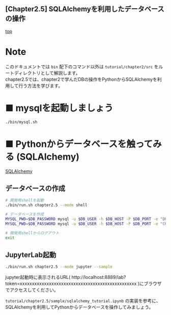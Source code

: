 [Chapter2.5] SQLAlchemyを利用したデータベースの操作
--
[top](../../README.md)

# Note

このドキュメントでは `bin` 配下のコマンド以外は `tutorial/chapter2/src` をルートディレクトリとして解説します。  
chapter2.5では、chapter2で学んだDBの操作をPythonからSQLAlchemyを利用して行う方法を学びます。

# ■ mysqlを起動しましょう

```bash
./bin/mysql.sh
```

# ■ Pythonからデータベースを触ってみる (SQLAlchemy)

[SQLAlchemy](https://www.sqlalchemy.org/)

## データベースの作成

```bash
# 開発用shellを起動
./bin/run.sh chapter2.5 --mode shell

# データベースを作成
MYSQL_PWD=$DB_PASSWORD mysql -u $DB_USER -h $DB_HOST -P $DB_PORT -e "DROP DATABASE IF EXISTS chapter2_5"
MYSQL_PWD=$DB_PASSWORD mysql -u $DB_USER -h $DB_HOST -P $DB_PORT -e "CREATE DATABASE IF NOT EXISTS chapter2_5"

# 開発用shellからログアウト
exit
```

## JupyterLab起動

```bash
./bin/run.sh chapter2.5 --mode jupyter --sample
```

jupyter起動時に表示されるURL( http://localhost:8889/lab?token=xxxxxxxxxxxxxxxxxxxxxxxxxxxxxxxxxxxxxxxxxxxxxxxx )にブラウザでアクセスしてください。

`tutorial/chapter2.5/sample/sqlalchemy_tutorial.ipynb` の実装を参考に、SQLAlchemyを利用してPythonからデータベースを操作してみましょう。